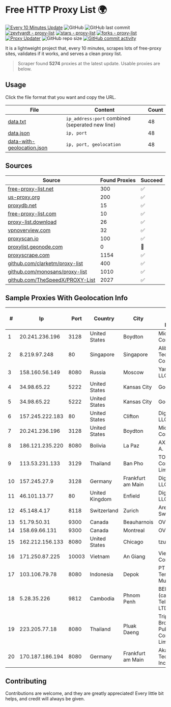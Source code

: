 
# Free HTTP Proxy List 🌍

[![Every 10 Minutes Update](https://github.com/mertguvencli/http-proxy-list/actions/workflows/main.yml/badge.svg?branch=main)](https://github.com/mertguvencli/http-proxy-list/actions/workflows/main.yml)
![GitHub](https://img.shields.io/github/license/mertguvencli/http-proxy-list)
![GitHub last commit](https://img.shields.io/github/last-commit/mertguvencli/http-proxy-list)
[![zevtyardt - proxy-list](https://img.shields.io/static/v1?label=zevtyardt&message=proxy-list&color=blue&logo=github)](https://github.com/zevtyardt/proxy-list "Go to GitHub repo")
[![stars - proxy-list](https://img.shields.io/github/stars/zevtyardt/proxy-list?style=social)](https://github.com/zevtyardt/proxy-list)
[![forks - proxy-list](https://img.shields.io/github/forks/zevtyardt/proxy-list?style=social)](https://github.com/zevtyardt/proxy-list)
[![Proxy Updater](https://github.com/zevtyardt/proxy-list/workflows/Proxy%20Updater/badge.svg)](https://github.com/zevtyardt/proxy-list/actions?query=workflow:"Proxy+Updater")
![GitHub repo size](https://img.shields.io/github/repo-size/zevtyardt/proxy-list)
[![GitHub commit activity](https://img.shields.io/github/commit-activity/m/zevtyardt/proxy-list?logo=commits)](https://github.com/zevtyardt/proxy-list/commits/main)

It is a lightweight project that, every 10 minutes, scrapes lots of free-proxy sites, validates if it works, and serves a clean proxy list.

> Scraper found **5274** proxies at the latest update. Usable proxies are below.

## Usage

Click the file format that you want and copy the URL.

|File|Content|Count|
|----|-------|-----|
|[data.txt](https://raw.githubusercontent.com/mertguvencli/http-proxy-list/main/proxy-list/data.txt)|`ip_address:port` combined (seperated new line)|48|
|[data.json](https://raw.githubusercontent.com/mertguvencli/http-proxy-list/main/proxy-list/data.json)|`ip, port`|48|
|[data-with-geolocation.json](https://raw.githubusercontent.com/mertguvencli/http-proxy-list/main/proxy-list/data-with-geolocation.json)|`ip, port, geolocation`|48|

## Sources

|Source|Found Proxies|Succeed|
|------|-------------|-------|
|[free-proxy-list.net](https://free-proxy-list.net)|300|✅|
|[us-proxy.org](https://www.us-proxy.org)|200|✅|
|[proxydb.net](http://proxydb.net)|15|✅|
|[free-proxy-list.com](https://free-proxy-list.com/?page=&port=&type%5B%5D=http&type%5B%5D=https&up_time=0&search=Search)|10|✅|
|[proxy-list.download](https://www.proxy-list.download/HTTP)|26|✅|
|[vpnoverview.com](https://vpnoverview.com/privacy/anonymous-browsing/free-proxy-servers)|32|✅|
|[proxyscan.io](https://www.proxyscan.io)|100|✅|
|[proxylist.geonode.com](https://proxylist.geonode.com/api/proxy-list?limit=300&page=1&sort_by=lastChecked&sort_type=desc&protocols=http,https)|0|🚫|
|[proxyscrape.com](https://api.proxyscrape.com/v2/?request=displayproxies&protocol=http&timeout=10000&country=all&ssl=all&anonymity=all)|1154|✅|
|[github.com/clarketm/proxy-list](https://raw.githubusercontent.com/clarketm/proxy-list/master/proxy-list-raw.txt)|400|✅|
|[github.com/monosans/proxy-list](https://raw.githubusercontent.com/monosans/proxy-list/main/proxies/http.txt)|1010|✅|
|[github.com/TheSpeedX/PROXY-List](https://raw.githubusercontent.com/TheSpeedX/PROXY-List/master/http.txt)|2027|✅|


## Sample Proxies With Geolocation Info

|#|Ip|Port|Country|City|Internet Service Provider|
|-|--|----|-------|----|-------------------------|
|1|20.241.236.196|3128|United States|Boydton|Microsoft Corporation|
|2|8.219.97.248|80|Singapore|Singapore|Alibaba (US) Technology Co., Ltd.|
|3|158.160.56.149|8080|Russia|Moscow|Yandex.Cloud LLC|
|4|34.98.65.22|5222|United States|Kansas City|Google LLC|
|5|34.98.65.22|5222|United States|Kansas City|Google LLC|
|6|157.245.222.183|80|United States|Clifton|DigitalOcean, LLC|
|7|20.241.236.196|3128|United States|Boydton|Microsoft Corporation|
|8|186.121.235.220|8080|Bolivia|La Paz|AXS Bolivia S. A.|
|9|113.53.231.133|3129|Thailand|Ban Pho|TOT Public Company Limited|
|10|157.245.27.9|3128|Germany|Frankfurt am Main|DigitalOcean, LLC|
|11|46.101.13.77|80|United Kingdom|Enfield|DigitalOcean, LLC|
|12|45.148.4.17|8118|Switzerland|Zurich|Arelion Sweden AB|
|13|51.79.50.31|9300|Canada|Beauharnois|OVH SAS|
|14|158.69.66.131|9300|Canada|Montreal|OVH SAS|
|15|162.212.156.133|8080|United States|Chicago|tzulo, inc.|
|16|171.250.87.225|10003|Vietnam|An Giang|Viettel Corporation|
|17|103.106.79.78|8080|Indonesia|Depok|PT Quantum Tera Multimedia|
|18|5.28.35.226|9812|Cambodia|Phnom Penh|BEE Union (cambodia) Telecom Co., LTD|
|19|223.205.77.18|8080|Thailand|Pluak Daeng|Triple T Broadband Public Company Limited|
|20|170.187.186.194|8080|Germany|Frankfurt am Main|Akamai Technologies, Inc.|



## Contributing

Contributions are welcome, and they are greatly appreciated! Every
little bit helps, and credit will always be given.

